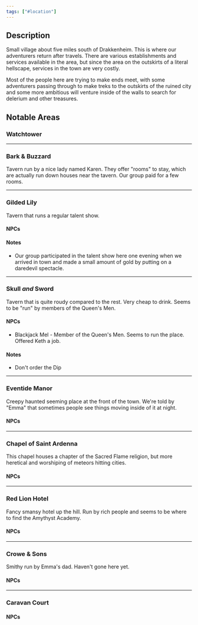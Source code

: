 ```yaml
---
tags: ["#location"]
---
```


## Description

Small village about five miles south of Drakkenheim. This is where our adventurers return after travels. There are various establishments and services available in the area, but since the area on 
the outskirts of a literal hellscape, services in the town are very costly.

Most of the people here are trying to make ends meet, with some adventurers passing through to make treks to the outskirts of the ruined city and some more ambitious will venture inside of the walls to search for delerium and other treasures.

## Notable Areas

### Watchtower


---
### Bark & Buzzard
Tavern run by a nice lady named Karen. They offer "rooms" to stay, which are actually run down houses near the tavern. Our group paid for a few rooms.

---
### Gilded Lily
Tavern that runs a regular talent show.
#### NPCs
#### Notes
- Our group participated in the talent show here one evening when we arrived in town and made a small amount of gold by putting on a daredevil spectacle.

---
### Skull *and* Sword
Tavern that is quite roudy compared to the rest. Very cheap to drink. Seems to be "run" by members of the Queen's Men.
#### NPCs
- Blackjack Mel - Member of the Queen's Men. Seems to run the place. Offered Keth a job.
#### Notes
- Don't order the Dip

---
### Eventide Manor
Creepy haunted seeming place at the front of the town. We're told by "Emma" that sometimes people see things moving inside of it at night.
#### NPCs

---
### Chapel of Saint Ardenna
This chapel houses a chapter of the Sacred Flame religion, but more heretical and worshiping of meteors hitting cities.
#### NPCs

---
### Red Lion Hotel
Fancy smansy hotel up the hill. Run by rich people and seems to be where to find the Amythyst Academy.
#### NPCs

---
### Crowe & Sons
Smithy run by Emma's dad. Haven't gone here yet.
#### NPCs

---
### Caravan Court
#### NPCs




